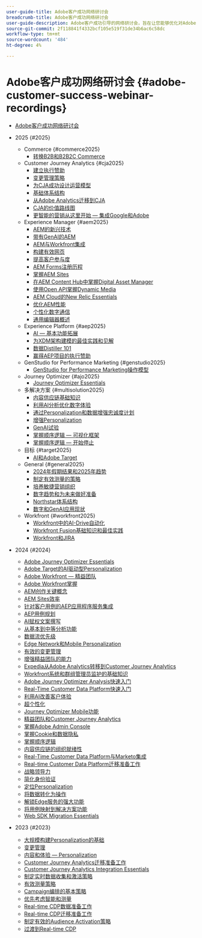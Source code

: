 ```yaml
---
user-guide-title: Adobe客户成功网络研讨会
breadcrumb-title: Adobe客户成功网络研讨会
user-guide-description: Adobe客户成功引导的网络研讨会，旨在让您能够优化对Adobe Experience Cloud的投资。 获得宝贵的见解以最大限度地实现价值并提高Adobe解决方案的采用率。
source-git-commit: 2f118841f4332bcf105e519f31de34b6ac6c58dc
workflow-type: tm+mt
source-wordcount: '484'
ht-degree: 4%

---
```



# Adobe客户成功网络研讨会 {#adobe-customer-success-webinar-recordings}

+ [Adobe客户成功网络研讨会](overview.md)
+ 2025 {#2025}
   + Commerce {#commerce2025}
      + [转换B2B和B2B2C Commerce](2025/transforming-b2b-commerce.md)
   + Customer Journey Analytics {#cja2025}
      + [建立执行赞助](2025/cja-success.md)
      + [变更管理策略](2025/cja-adoption.md)
      + [为CJA成功设计运营模型](2025/cja-operating-model.md)
      + [基础体系结构](2025/cja-vision.md)
      + [从Adobe Analytics迁移到CJA](2025/analytics-to-cja-migration.md)
      + [CJA的价值路线图](2025/roadmap-to-value-cja.md)
      + [更智能的营销从这里开始 — 集成Google和Adobe](2025/smarter-marketing-starts-here-integrating-google-and-adobe.md)
   + Experience Manager {#aem2025}
      + [AEM的新兴技术](2025/personalized-experiences-aem.md)
      + [带有GenAI的AEM](2025/aem-genai.md)
      + [AEM与Workfront集成](2025/aem-workfront-integration.md)
      + [构建有效网页](2025/build-effective-web-pages.md)
      + [提高客户参与度](2025/driving-customer-engagement.md)
      + [AEM Forms注册历程](2025/payer-enrollment-journey.md)
      + [掌握AEM Sites](2025/mastering-aem-sites.md)
      + [在AEM Content Hub中掌握Digital Asset Manager](2025/mastering-dam-aem-content-hub.md)
      + [使用Open API掌握Dynamic Media](2025/dynamic-media-open-ai.md)
      + [AEM Cloud的New Relic Essentials](2025/new-relic-essentials-aem-cloud.md)
      + [优化AEM性能](2025/optimize-aem-performance.md)
      + [个性化数字通信](2025/personalize-digital-communications.md)
      + [通用编辑器概述](2025/modern-aem-authoring.md)
   + Experience Platform {#aep2025}
      + [AI — 基本功能拓展](2025/ai-beyond-basics.md)
      + [为XDM架构建模的最佳实践和见解](2025/model-xdm-schemas.md)
      + [数据Distiller 101](2025/data-distiller-101.md)
      + [赢得AEP项目的执行赞助](2025/exec-sponsorship-aep-projects.md)
   + GenStudio for Performance Marketing {#genstudio2025}
      + [GenStudio for Performance Marketing操作模型](2025/genstudio-for-performance-marketing-operating-model.md)
   + Journey Optimizer {#ajo2025}
      + [Journey Optimizer Essentials](2025/journey-optimizer-essentials.md)
   + 多解决方案 {#multisolution2025}
      + [内容供应链基础知识](2025/content-supply-chain-basics.md)
      + [利用AI分析优化数字体验](2025/accelerating-digital-experience-optimization.md)
      + [通过Personalization和数据增强忠诚度计划](2025/enhance-loyalty-programs.md)
      + [增强Personalization](2025/enhancing-personalization.md)
      + [GenAI试验](2025/gen-ai-experimentation.md)
      + [掌握顺序逻辑 — 可视化框架](2025/mastering-sequential-logic.md)
      + [掌握顺序逻辑 — 开始停止](2025/sequential-logic-start-stop.md)
   + 目标 {#target2025}
      + [AI和Adobe Target](2025/ai-adobe-target.md)
   + General {#general2025}
      + [2024年假期结果和2025年趋势](2025/adobe-digital-insights.md)
      + [制定有效测量的策略](2025/impactful-insights.md)
      + [培养敏捷营销组织](2025/agile-marketing-organization.md)
      + [数字趋势和为未来做好准备](2025/digital-trends-preparing-future.md)
      + [Northstar体系结构](2025/northstar-architecture.md)
      + [数字和GenAI应用现状](2025/state-of-digital-and-genai-adoption-webinar.md)
   + Workfront {#workfront2025}
      + [Workfront中的AI-Drive自动化](2025/unlock-efficiency-ai-drive-automation-workfront.md)
      + [Workfront Fusion基础知识和最佳实践](2025/adobe-workfront-fusion-best-practices.md)
      + [Workfront和JIRA](2025/workfront-and-jira.md)

+ 2024 {#2024}
   + [Adobe Journey Optimizer Essentials](2024/ajo-essentials.md)
   + [Adobe Target的AI驱动型Personalization](2024/ai-personalization.md)
   + [Adobe Workfront — 精益团队](2024/workfront-lean-teams.md)
   + [Adobe Workfront掌握](2024/workfront-mastery.md)
   + [AEM创作关键概念](2024/aem-authoring-concepts.md)
   + [AEM Sites效率](2024/aem-sites-efficiencies.md)
   + [针对客户用例的AEP应用程序服务集成](2024/aep-apps-services-integrations.md)
   + [AEP用例规划](2024/aep-use-case-planning.md)
   + [AI赋权文案撰写](2024/ai-copywriting.md)
   + [从基本到中等分析功能](2024/basic-to-intermediate-analysis-capabilities.md)
   + [数据流优先级](2024/data-stream-prioritization.md)
   + [Edge Network和Mobile Personalization](2024/edge-network-mobile-personalization.md)
   + [有效的变更管理](2024/effective-change-management.md)
   + [增强精益团队的能力](2024/empowering-lean-teams.md)
   + [Expedia从Adobe Analytics转移到Customer Journey Analytics](2024/expedia-aa-to-cja.md)
   + [Workfront系统和群组管理员监护的基础知识](2024/workfront-admin-guardianship.md)
   + [Adobe Journey Optimizer Analysis快速入门](2024/getting-started-ajo-analysis.md)
   + [Real-Time Customer Data Platform快速入门](2024/getting-started-rtcdp.md)
   + [利用AI改善客户体验](2024/ai-customer-experience.md)
   + [超个性化](2024/hyperpersonalization.md)
   + [Journey Optimizer Mobile功能](2024/journey-optimizer-mobile-capabilities.md)
   + [精益团队和Customer Journey Analytics](2024/lean-teams-cja.md)
   + [掌握Adobe Admin Console](2024/adobe-admin-console.md)
   + [掌握Cookie和数据隐私](2024/mastering-cookies-data-privacy.md)
   + [掌握顺序逻辑](2024/sequential-logic.md)
   + [内容供应链的组织就绪性](2024/organizational-readiness-content-supply-chain.md)
   + [Real-Time Customer Data Platform与Marketo集成](2024/aep-marketo-integration.md)
   + [Real-time Customer Data Platform迁移准备工作](2024/rtcdp-migration-readiness.md)
   + [战略领导力](2024/strategic-leadership.md)
   + [简化身份验证](2024/streamline-authentication.md)
   + [定位Personalization](2024/target-personalization.md)
   + [将数据转化为操作](2024/turning-data-into-action.md)
   + [解锁Edge服务的强大功能](2024/edge-delivery-services.md)
   + [将用例映射到解决方案功能](2024/use-case-mapping.md)
   + [Web SDK Migration Essentials](2024/web-sdk-migration.md)

+ 2023 {#2023}
   + [大规模构建Personalization的基础](2023/personalization-at-scale.md)
   + [变更管理](2023/change-management.md)
   + [内容和体验 — Personalization](2023/content-experiences-personalization.md)
   + [Customer Journey Analytics迁移准备工作](2023/cja-migration-readiness.md)
   + [Customer Journey Analytics Integration Essentials](2023/cja-integration-essentials.md)
   + [制定实时数据收集和激活策略](2023/data-collection-activation-strategy.md)
   + [有效测量策略](2023/measurement-strategy.md)
   + [Campaign编排的基本策略](2023/foundational-strategy-campaign.md)
   + [优先考虑智能和测量](2023/intelligence-and-measurement.md)
   + [Real-time CDP数据准备工作](2023/rtcdp-migration-data-readiness.md)
   + [Real-time CDP迁移准备工作](2023/rtcdp-migration-readiness.md)
   + [制定有效的Audience Activation策略](2023/audience-activation.md)
   + [过渡到Real-time CDP](2023/aam-to-rtcdp.md)
